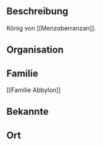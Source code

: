## Beschreibung
König von [[Menzoberranzan]].

## Organisation


## Familie
[[Familie Abbylon]]

## Bekannte


## Ort

